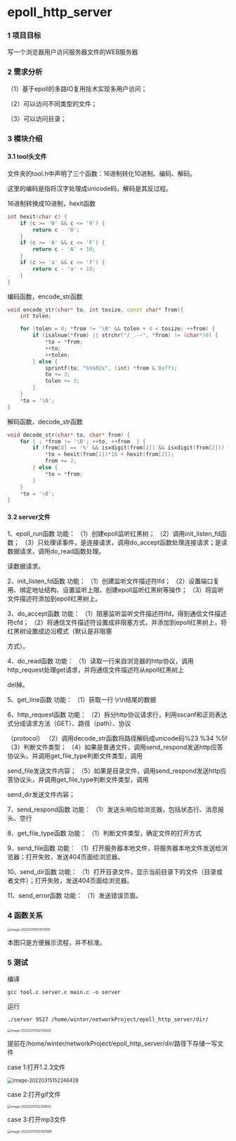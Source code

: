 # epoll_http_server

### 1 项目目标

写一个浏览器用户访问服务器文件的WEB服务器

### 2 需求分析

（1）基于epoll的多路IO复用技术实现多用户访问；

（2）可以访问不同类型的文件；

（3）可以访问目录；

### 3 模块介绍

#### 3.1 tool头文件

文件夹的tool.h中声明了三个函数：16进制转化10进制、编码、解码。

这里的编码是指将汉字处理成unicode码，解码是其反过程。

16进制转换成10进制，hexit函数

```c++
int hexit(char c) {
	if (c >= '0' && c <= '9') {
		return c - '0';
	}
	if (c >= 'A' && c <= 'F') {
		return c - 'A' + 10;
	}
	if (c >= 'a' && c <= 'f') {
		return c - 'a' + 10;
	}
}
```

编码函数，encode_str函数

```c++
void encode_str(char* to, int tosize, const char* from){
	int tolen;

	for (tolen = 0; *from != '\0' && tolen + 4 < tosize; ++from) {    
		if (isalnum(*from) || strchr("/_.-~", *from) != (char*)0) {      
			*to = *from;
			++to;
			++tolen;
		} else {
			sprintf(to, "%%%02x", (int) *from & 0xff);
			to += 3;
			tolen += 3;
		}
	}
	*to = '\0';
}
```

解码函数，decode_str函数

```c++
void decode_str(char* to, char* from) {
	for ( ; *from != '\0'; ++to, ++from  ) {     
		if (from[0] == '%' && isxdigit(from[1]) && isxdigit(from[2])) {       
			*to = hexit(from[1])*16 + hexit(from[2]);
			from += 2;                      
		} else {
			*to = *from;
		}
	}
	*to = '\0';
}
```

#### 3.2 server文件

1、epoll_run函数
	功能：
	（1）创建epoll监听红黑树；
	（2）调用init_listen_fd函数；
	（3）只处理读事件，是连接请求，调用do_accept函数处理连接请求；是读数据请求，调用do_read函数处理。

读数据请求。

2、init_listen_fd函数
	功能：
	（1）创建监听文件描述符lfd；
	（2）设置端口复用、绑定地址结构、设置监听上限、创建epoll监听红黑树等操作；
	（3）将监听文件描述符添加到epoll红黑树上。

3、do_accept函数
	功能：
	（1）阻塞监听监听文件描述符lfd，得到通信文件描述符cfd；
	（2）将通信文件描述符设置成非阻塞方式，并添加到epoll红黑树上，将红黑树设置成边沿模式（默认是非阻塞

方式）。

4、do_read函数
	功能：
	（1）读取一行来自浏览器的http协议，调用http_request处理get请求，并将通信文件描述符从epoll红黑树上

del掉。

5、get_line函数
	功能：
	（1）获取一行 \r\n结尾的数据

6、http_request函数
	功能：
	（2）拆分http协议请求行，利用sscanf和正则表达式分成请求方法（GET）、路径（path）、协议

（protocol）
	（2）调用decode_str函数将路径解码成unicode码%23 %34 %5f
	（3）判断文件类型；
	（4）如果是普通文件，调用send_respond发送http应答协议头，并调用get_file_type判断文件类型，调用

send_file发送文件内容；
	（5）如果是目录文件，调用send_respond发送http应答协议头，并调用get_file_type判断文件类型，调用

send_dir发送文件内容；

7、send_respond函数
	功能：
	（1）发送头响应给浏览器，包括状态行、消息报头、空行

8、get_file_type函数
	功能：
	（1）判断文件类型，确定文件的打开方式

9、send_file函数
	功能：
	（1）打开服务器本地文件，将服务器本地文件发送给浏览器；打开失败，发送404页面给浏览器。

10、send_dir函数
	功能：
	（1）打开目录文件，显示当前目录下的文件（目录或者文件）；打开失败，发送404页面给浏览器。

11、send_error函数
	功能：
	（1）发送错误页面。

### 4 函数关系

<img src="epoll_http_server.assets/image-20220316103511418.png" alt="image-20220316103511418" style="zoom: 50%;" />

本图只是方便展示流程，并不标准。

### 5 测试

编译

```
gcc tool.c server.c main.c -o server
```

运行

```
./server 9527 /home/winter/networkProject/epoll_http_server/dir/
```

<img src="epoll_http_server.assets/image-20220315152135920.png" alt="image-20220315152135920" style="zoom: 50%;" />

提前在/home/winter/networkProject/epoll_http_server/dir/路径下存储一写文件

case 1:打开1.2.3文件

<img src="epoll_http_server.assets/image-20220315152246428.png" alt="image-20220315152246428" style="zoom:80%;" />

case 2:打开gif文件

<img src="epoll_http_server.assets/image-20220315152308512.png" alt="image-20220315152308512" style="zoom:50%;" />

case 3:打开mp3文件

<img src="epoll_http_server.assets/image-20220315152352888.png" alt="image-20220315152352888" style="zoom:50%;" />